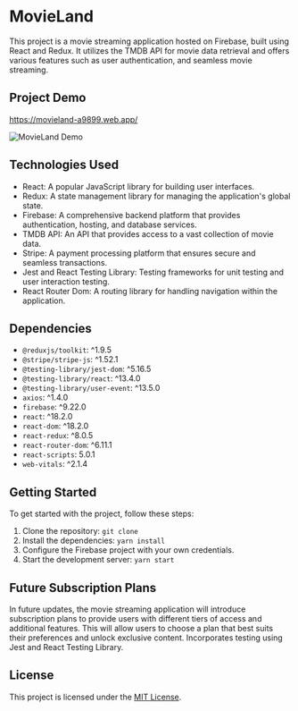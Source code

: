 # MovieLand

This project is a movie streaming application hosted on Firebase, built using React and Redux. It utilizes the TMDB API for movie data retrieval and offers various features such as user authentication, and seamless movie streaming. 

## Project Demo
https://movieland-a9899.web.app/

![MovieLand Demo](https://github.com/mianmiantea2019/MovieLand/blob/master/image/MovieLandDemo5.gif)

## Technologies Used

- React: A popular JavaScript library for building user interfaces.
- Redux: A state management library for managing the application's global state.
- Firebase: A comprehensive backend platform that provides authentication, hosting, and database services.
- TMDB API: An API that provides access to a vast collection of movie data.
- Stripe: A payment processing platform that ensures secure and seamless transactions.
- Jest and React Testing Library: Testing frameworks for unit testing and user interaction testing.
- React Router Dom: A routing library for handling navigation within the application.

## Dependencies

- `@reduxjs/toolkit`: ^1.9.5
- `@stripe/stripe-js`: ^1.52.1
- `@testing-library/jest-dom`: ^5.16.5
- `@testing-library/react`: ^13.4.0
- `@testing-library/user-event`: ^13.5.0
- `axios`: ^1.4.0
- `firebase`: ^9.22.0
- `react`: ^18.2.0
- `react-dom`: ^18.2.0
- `react-redux`: ^8.0.5
- `react-router-dom`: ^6.11.1
- `react-scripts`: 5.0.1
- `web-vitals`: ^2.1.4

## Getting Started

To get started with the project, follow these steps:

1. Clone the repository: `git clone`
2. Install the dependencies: `yarn install`
3. Configure the Firebase project with your own credentials.
4. Start the development server: `yarn start`

## Future Subscription Plans

In future updates, the movie streaming application will introduce subscription plans to provide users with different tiers of access and additional features. This will allow users to choose a plan that best suits their preferences and unlock exclusive content.
Incorporates testing using Jest and React Testing Library.

## License

This project is licensed under the [MIT License](LICENSE).
